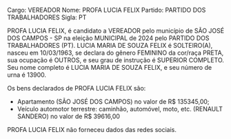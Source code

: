 Cargo: VEREADOR
Nome: PROFA LUCIA FELIX
Partido: PARTIDO DOS TRABALHADORES
Sigla: PT

PROFA LUCIA FELIX, é candidato a VEREADOR pelo município de SÃO JOSÉ DOS CAMPOS - SP na eleição MUNICIPAL de 2024 pelo PARTIDO DOS TRABALHADORES (PT).
LUCIA MARIA DE SOUZA FELIX é SOLTEIRO(A), nasceu em 10/03/1963, se declara do gênero FEMININO da cor/raça PRETA, sua ocupação é OUTROS, e seu grau de instrução é SUPERIOR COMPLETO.
Seu nome completo é LUCIA MARIA DE SOUZA FELIX, e seu número de urna é 13900.

Os bens declarados de PROFA LUCIA FELIX são: 
- Apartamento (SÃO JOSÉ DOS CAMPOS) no valor de R$ 135345,00;
- Veículo automotor terrestre: caminhão, automóvel, moto, etc. (RENAULT SANDERO) no valor de R$ 39616,00

PROFA LUCIA FELIX não forneceu dados das redes sociais.